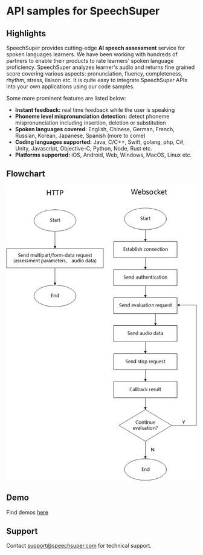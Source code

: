 
# API samples for SpeechSuper

## Highlights
SpeechSuper provides cutting-edge **AI speech assessment** service for spoken languages learners. We have been working with hundreds of partners to enable their products to rate learners' spoken language proficiency. SpeechSuper analyzes learner's audio and returns fine grained score covering various aspects: pronunciation, fluency, completeness, rhythm, stress, liaison etc. It is quite easy to integrate SpeechSuper APIs into your own applications using our code samples. 

Some more prominent features are listed below:

* **Instant feedback:** real time feedback while the user is speaking
* **Phoneme level mispronunciation detection:** detect phoneme mispronunciation including insertion, deletion or substitution
* **Spoken languages covered:** English, Chinese, German, French, Russian, Korean, Japanese, Spanish (more to come)
* **Coding languages supported:** Java, C/C++, Swift, golang, php, C#, Unity, Javascript, Objective-C, Python, Node, Rust etc.
* **Platforms supported:** iOS, Android, Web, Windows, MacOS, Linux etc.

## Flowchart
![](./images/Flowchart.jpg)

## Demo

Find demos [here](https://www.speechsuper.com/demo/english/index.html)

## Support
Contact support@speechsuper.com for technical support.
